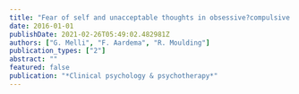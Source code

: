 ```yaml
---
title: "Fear of self and unacceptable thoughts in obsessive?compulsive disorder"
date: 2016-01-01
publishDate: 2021-02-26T05:49:02.482981Z
authors: ["G. Melli", "F. Aardema", "R. Moulding"]
publication_types: ["2"]
abstract: ""
featured: false
publication: "*Clinical psychology & psychotherapy*"
---
```


